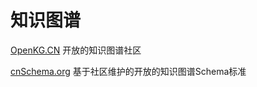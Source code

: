 # 知识图谱

[OpenKG.CN](http://openkg.cn/home)
开放的知识图谱社区

[cnSchema.org](http://cnschema.org/)
基于社区维护的开放的知识图谱Schema标准